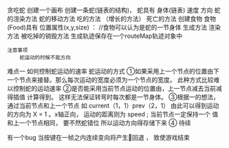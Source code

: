 贪吃蛇
	创建一个画布
	创建一条蛇(链表的结构)，
	蛇具有
		身体(链表)
		速度
		方向
		蛇的渲染方法
		蛇的移动方法
		吃的方法 （增长的方法）
		死亡的方法
	创建食物
	食物(Food)具有
		位置属性(x,y,size) ： //食物可以认为是蛇的一节身体
		生成方法
		渲染方法
		被吃掉的销毁方法
		生成轨迹保存在一个routeMap轨迹对象中
	
	注意事项
		蛇运动的时候不能方向


难点一 如何控制蛇运动的速率
蛇运动的方式
	①如果采用上一个节点的位置由下一个节点来接替。那么每次运动的宽度必须为一个节点的宽度。
		此种方式比较难以控制蛇的运动速率
	②是否能采用当前节点运动的位置由，上一节点减去当前减得插值 计算得到。 这样无法保证转弯时每次都是一节身体。
	③根据一的想法，通过当前节点和上一个节点 如 current（1，1）prev（2，1） 由此可以得到运动的方向为 X = 1 。x轴正向， 运动的距离则为 speed ;
		当前节点一定保持一个 值 和上一个节点相同， 要不然蛇错位 所以运动方向得存储下来
	④ 待续

有一个bug
	当按键在一帧之内连续变向将产生🐍回退 ， 致使游戏结束
